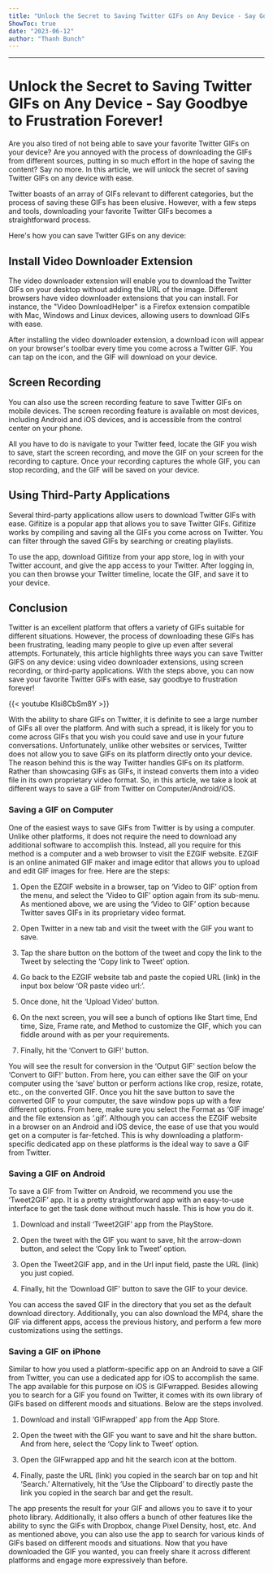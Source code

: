 ```yaml
---
title: "Unlock the Secret to Saving Twitter GIFs on Any Device - Say Goodbye to Frustration Forever!"
ShowToc: true 
date: "2023-06-12"
author: "Thanh Bunch"
---
```

*****
# Unlock the Secret to Saving Twitter GIFs on Any Device - Say Goodbye to Frustration Forever!

Are you also tired of not being able to save your favorite Twitter GIFs on your device? Are you annoyed with the process of downloading the GIFs from different sources, putting in so much effort in the hope of saving the content? Say no more. In this article, we will unlock the secret of saving Twitter GIFs on any device with ease.

Twitter boasts of an array of GIFs relevant to different categories, but the process of saving these GIFs has been elusive. However, with a few steps and tools, downloading your favorite Twitter GIFs becomes a straightforward process.

Here's how you can save Twitter GIFs on any device:

## Install Video Downloader Extension

The video downloader extension will enable you to download the Twitter GIFs on your desktop without adding the URL of the image. Different browsers have video downloader extensions that you can install. For instance, the "Video DownloadHelper" is a Firefox extension compatible with Mac, Windows and Linux devices, allowing users to download GIFs with ease.

After installing the video downloader extension, a download icon will appear on your browser's toolbar every time you come across a Twitter GIF. You can tap on the icon, and the GIF will download on your device.

## Screen Recording

You can also use the screen recording feature to save Twitter GIFs on mobile devices. The screen recording feature is available on most devices, including Android and iOS devices, and is accessible from the control center on your phone. 

All you have to do is navigate to your Twitter feed, locate the GIF you wish to save, start the screen recording, and move the GIF on your screen for the recording to capture. Once your recording captures the whole GIF, you can stop recording, and the GIF will be saved on your device.

## Using Third-Party Applications

 Several third-party applications allow users to download Twitter GIFs with ease. Gifitize is a popular app that allows you to save Twitter GIFs. Gifitize works by compiling and saving all the GIFs you come across on Twitter. You can filter through the saved GIFs by searching or creating playlists.

To use the app, download Gifitize from your app store, log in with your Twitter account, and give the app access to your Twitter. After logging in, you can then browse your Twitter timeline, locate the GIF, and save it to your device.

## Conclusion

Twitter is an excellent platform that offers a variety of GIFs suitable for different situations. However, the process of downloading these GIFs has been frustrating, leading many people to give up even after several attempts. Fortunately, this article highlights three ways you can save Twitter GIFS on any device: using video downloader extensions, using screen recording, or third-party applications. With the steps above, you can now save your favorite Twitter GIFs with ease, say goodbye to frustration forever!

{{< youtube Klsi8CbSm8Y >}} 




With the ability to share GIFs on Twitter, it is definite to see a large number of GIFs all over the platform. And with such a spread, it is likely for you to come across GIFs that you wish you could save and use in your future conversations. Unfortunately, unlike other websites or services, Twitter does not allow you to save GIFs on its platform directly onto your device. The reason behind this is the way Twitter handles GIFs on its platform. Rather than showcasing GIFs as GIFs, it instead converts them into a video file in its own proprietary video format.
So, in this article, we take a look at different ways to save a GIF from Twitter on Computer/Android/iOS.

 
### Saving a GIF on Computer


One of the easiest ways to save GIFs from Twitter is by using a computer. Unlike other platforms, it does not require the need to download any additional software to accomplish this. Instead, all you require for this method is a computer and a web browser to visit the EZGIF website. EZGIF is an online animated GIF maker and image editor that allows you to upload and edit GIF images for free. Here are the steps:
1. Open the EZGIF website in a browser, tap on ‘Video to GIF’ option from the menu, and select the ‘Video to GIF’ option again from its sub-menu. As mentioned above, we are using the ‘Video to GIF’ option because Twitter saves GIFs in its proprietary video format.
 
2. Open Twitter in a new tab and visit the tweet with the GIF you want to save.
3. Tap the share button on the bottom of the tweet and copy the link to the Tweet by selecting the ‘Copy link to Tweet’ option.
4. Go back to the EZGIF website tab and paste the copied URL (link) in the input box below ‘OR paste video url:’.

5. Once done, hit the ‘Upload Video’ button.
6. On the next screen, you will see a bunch of options like Start time, End time, Size, Frame rate, and Method to customize the GIF, which you can fiddle around with as per your requirements.

7. Finally, hit the ‘Convert to GIF!’ button.

You will see the result for conversion in the ‘Output GIF’ section below the ‘Convert to GIF!’ button. From here, you can either save the GIF on your computer using the ‘save’ button or perform actions like crop, resize, rotate, etc., on the converted GIF.
Once you hit the save button to save the converted GIF to your computer, the save window pops up with a few different options. From here, make sure you select the Format as ‘GIF image’ and the file extension as ‘.gif’.
Although you can access the EZGIF website in a browser on an Android and iOS device, the ease of use that you would get on a computer is far-fetched. This is why downloading a platform-specific dedicated app on these platforms is the ideal way to save a GIF from Twitter.

 
### Saving a GIF on Android


To save a GIF from Twitter on Android, we recommend you use the ‘Tweet2GIF’ app. It is a pretty straightforward app with an easy-to-use interface to get the task done without much hassle.
This is how you do it.
1. Download and install ‘Tweet2GIF’ app from the PlayStore.
2. Open the tweet with the GIF you want to save, hit the arrow-down button, and select the ‘Copy link to Tweet’ option.
 
3. Open the Tweet2GIF app, and in the Url input field, paste the URL (link) you just copied.

 
4. Finally, hit the ‘Download GIF’ button to save the GIF to your device.

You can access the saved GIF in the directory that you set as the default download directory. Additionally, you can also download the MP4, share the GIF via different apps, access the previous history, and perform a few more customizations using the settings.

 
### Saving a GIF on iPhone


Similar to how you used a platform-specific app on an Android to save a GIF from Twitter, you can use a dedicated app for iOS to accomplish the same. The app available for this purpose on iOS is GIFwrapped. Besides allowing you to search for a GIF you found on Twitter, it comes with its own library of GIFs based on different moods and situations.
Below are the steps involved.
1. Download and install ‘GIFwrapped’ app from the App Store.
2. Open the tweet with the GIF you want to save and hit the share button. And from here, select the ‘Copy link to Tweet’ option.
 
3. Open the GIFwrapped app and hit the search icon at the bottom.
4. Finally, paste the URL (link) you copied in the search bar on top and hit ‘Search.’ Alternatively, hit the ‘Use the Clipboard’ to directly paste the link you copied in the search bar and get the result.

The app presents the result for your GIF and allows you to save it to your photo library. Additionally, it also offers a bunch of other features like the ability to sync the GIFs with Dropbox, change Pixel Density, host, etc. And as mentioned above, you can also use the app to search for various kinds of GIFs based on different moods and situations.
Now that you have downloaded the GIF you wanted, you can freely share it across different platforms and engage more expressively than before.





